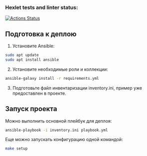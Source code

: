 ### Hexlet tests and linter status:
[![Actions Status](https://github.com/ivanmakovetskiy/devops-for-programmers-project-76/actions/workflows/hexlet-check.yml/badge.svg)](https://github.com/ivanmakovetskiy/devops-for-programmers-project-76/actions)


## Подготовка к деплою

1. Установите Ansible:
```bash
sudo apt update
sudo apt install ansible
```
2. Установите необходимые роли и коллекции:
```bash
ansible-galaxy install -r requirements.yml
```
3. Подготовьте файл инвентаризации inventory.ini, пример уже предоставлен в проекте.




## Запуск проекта

Можно выполнить основной плейбук для деплоя:
```bash
ansible-playbook -i inventory.ini playbook.yml
```

Еще можно запускать конфигурацию одной командой:
```bash
make setup
```
